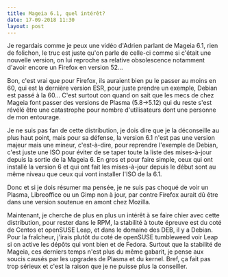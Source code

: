 ```yaml
---
title: Mageia 6.1, quel intérêt? 
date: 17-09-2018 11:30 
layout: post
---
```


Je regardais comme je peux une vidéo d'Adrien parlant de Mageia 6.1, rien de folichon, le truc est juste qu'on parle de celle-ci comme si c'était une nouvelle version, on lui reproche sa relative obsolescence notamment d'avoir encore un Firefox en version 52...

Bon, c'est vrai que pour Firefox, ils auraient bien pu le passer au moins en 60, qui est la dernière version ESR, pour juste prendre un exemple, Debian est passé à la 60... C'est surtout con quand on sait que les mecs de chez Mageia font passer des versions de Plasma (5.8->5.12) qui du reste s'est révélé être une catastrophe pour nombre d'utilisateurs dont une personne de mon entourage.

Je ne suis pas fan de cette distribution, je dois dire que je la déconseille au plus haut point, mais pour sa défense, la version 6.1 n'est pas une version majeur mais une mineur, c'est-à-dire, pour reprendre l'exemple de Debian, c'est juste une ISO pour éviter de se taper toute la liste des mises-à-jour depuis la sortie de la Mageia 6. En gros et pour faire simple, ceux qui ont installé la version 6 et qui ont fait les mises-à-jour depuis le début sont au même niveau que ceux qui vont installer l'ISO de la 6.1.

Donc et si je dois résumer ma pensée, je ne suis pas choqué de voir un Plasma, Libreoffice ou un Gimp non à jour, par contre Firefox aurait dû être dans une version soutenue en amont chez Mozilla.

Maintenant, je cherche de plus en plus un intérêt à se faire chier avec cette distribution, pour rester dans le RPM, la stabilité à toute épreuve est du coté de Centos et openSUSE Leap, et dans le domaine des DEB, il y a Debian. Pour la fraîcheur, j'irais plutôt du coté de openSUSE tumbleweed voir Leap si on active les dépôts qui vont bien et de Fedora. Surtout que la stabilité de Mageia, ces derniers temps n'est plus du même gabarit, je pense aux soucis causés par les upgrades de Plasma et du kernel. Bref, ça fait pas trop sérieux et c'est la raison que je ne puisse plus la conseiller.

